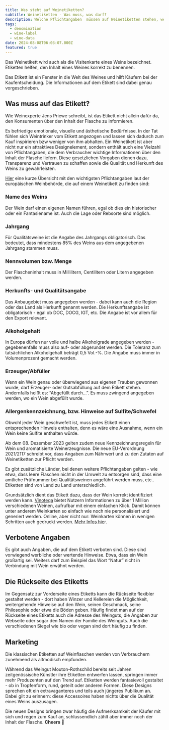 ```yaml
---
title: Was steht auf Weinetiketten?
subtitle: Weinetiketten - Was muss, was darf?
description: Welche Pflichtangaben  müssen auf Weinetiketten stehen, welche Angaben sind verboten und wie gewinnen kreative Designs die Aufmerksamkeit der Käufer, ohne die Weinqualität zu beeinflussen?
tags:
  - denomination
  - wine-label
  - wine-data
date: 2024-08-08T06:03:07.000Z
featured: true
---
```


Das Weinetikett wird auch als die Visitenkarte eines Weins bezeichnet. Etiketten helfen, den Inhalt eines Weines korrekt zu benennen.

Das Etikett ist ein Fenster in die Welt des Weines und hilft Käufern bei der Kaufentscheidung. Die Informationen auf dem Etikett sind dabei genau vorgeschrieben.

## Was muss auf das Etikett?

Wie Weinexperte Jens Priewe schreibt, ist das Etikett nicht allein dafür da, den Konsumenten über den Inhalt der Flasche zu informieren.

Es befriedige emotionale, visuelle und ästhetische Bedürfnisse. In der Tat fühlen sich Weintrinker vom Etikett angezogen und lassen sich dadurch zum Kauf inspirieren bzw weniger von ihm abhalten. Ein Weinetikett ist aber nicht nur ein attraktives Designelement, sondern enthält auch eine Vielzahl von Pflichtangaben, die dem Verbraucher wichtige Informationen über den Inhalt der Flasche liefern. Diese gesetzlichen Vorgaben dienen dazu, Transparenz und Vertrauen zu schaffen sowie die Qualität und Herkunft des Weins zu gewährleisten.

[Hier](/de/blog/wines/wine-labels) eine kurze Übersicht mit den wichtigsten Pflichtangaben laut der europäischen Weinbehörde, die auf einem Weinetikett zu finden sind:

### Name des Weins

Der Wein darf einen eigenen Namen führen, egal ob dies ein historischer oder ein Fantasiename ist. Auch die Lage oder Rebsorte sind möglich.

### Jahrgang

Für Qualitätsweine ist die Angabe des Jahrgangs obligatorisch. Das bedeutet, dass mindestens 85% des Weins aus dem angegebenen Jahrgang stammen muss.

### Nennvolumen bzw. Menge

Der Flascheninhalt muss in Millilitern, Centilitern oder Litern angegeben werden.

### Herkunfts- und Qualitätsangabe

Das Anbaugebiet muss angegeben werden - dabei kann auch die Region oder das Land als Herkunft genannt werden. Die Herkunftsangabe ist obligatorisch - egal ob DOC, DOCG, IGT, etc. Die Angabe ist vor allem für den Export relevant.

### Alkoholgehalt

In Europa dürfen nur volle und halbe Alkoholgrade angegeben werden - gegebenenfalls muss also auf- oder abgerundet werden. Die Toleranz zum tatsächlichen Alkoholgehalt beträgt 0,5 Vol.-%. Die Angabe muss immer in Volumenprozent gemacht werden.

### Erzeuger/Abfüller

Wenn ein Wein genau oder überwiegend aus eigenen Trauben gewonnen wurde, darf Erzeuger- oder Gutsabfüllung auf dem Etikett stehen. Andernfalls heißt es: “Abgefüllt durch…”. Es muss zwingend angegeben werden, wo ein Wein abgefüllt wurde.

### Allergenkennzeichnung, bzw. Hinweise auf Sulfite/Schwefel

Obwohl jeder Wein geschwefelt ist, muss jedes Etikett einen entsprechenden Hinweis enthalten, denn es wäre eine Ausnahme, wenn ein Wein keine Sulfite enthalten würde.

Ab dem 08. Dezember 2023 gelten zudem neue Kennzeichnungsregeln für Wein und aromatisierte Weinerzeugnisse. Die neue EU-Verordnung 2021/2117 schreibt vor, dass Angaben zum Nährwert und zu den Zutaten auf Weinetiketten zur Pflicht werden.

Es gibt zusätzliche Länder, bei denen weitere Pflichtangaben gelten - wie etwa, dass leere Flaschen nicht in der Umwelt zu entsorgen sind, dass eine amtliche Prüfnummer bei Qualitätsweinen angeführt werden muss, etc.. Etiketten sind von Land zu Land unterschiedlich.

Grundsätzlich dient das Etikett dazu, dass der Wein korrekt identifiziert werden kann. [Vinoteqa](/de) bietet Nutzern Informationen zu über 1 Million verschiedenen Weinen, aufrufbar mit einem einfachen Klick. Damit können unter anderem Weinkarten so einfach wie noch nie personalisiert und generiert werden. Online, aber nicht nur: Weinkarten können in wenigen Schritten auch gedruckt werden. [Mehr Infos hie](/de)r.

## Verbotene Angaben

Es gibt auch Angaben, die auf dem Etikett verboten sind. Diese sind vorwiegend werbliche oder wertende Hinweise. Etwa, dass ein Wein großartig sei. Weiters darf zum Beispiel das Wort “Natur” nicht in Verbindung mit Wein erwähnt werden.

## Die Rückseite des Etiketts

Im Gegensatz zur Vorderseite eines Etiketts kann die Rückseite flexibler gestaltet werden - dort haben Winzer und Kellereien die Möglichkeit, weitergehende Hinweise auf den Wein, seinen Geschmack, seine Philosophie oder etwa die Böden geben. Häufig findet man auf der Rückseite eines Etiketts auch die Adresse des Weinguts, die Angaben zur Webseite oder sogar den Namen der Familie des Weinguts.
Auch die verschiedenen Siegel wie bio oder vegan sind dort häufig zu finden.

## Marketing

Die klassischen Etiketten auf Weinflaschen werden von Verbrauchern zunehmend als altmodisch empfunden.

Während das Weingut Mouton-Rothschild bereits seit Jahren zeitgenössische Künstler ihre Etiketten entwerfen lassen, springen immer mehr Produzenten auf den Trend auf. Etiketten werden fantasievoll gestaltet - ob in Tropfenform, rund, geteilt oder anderen Formen. Diese Designs sprechen oft ein extravaganteres und teils auch jüngeres Publikum an. Dabei gilt zu erinnern: diese Accessoires haben nichts über die Qualität eines Weins auszusagen.

Die neuen Designs bringen zwar häufig die Aufmerksamkeit der Käufer mit sich und regen zum Kauf an, schlussendlich zählt aber immer noch der Inhalt der Flasche. **Cheers 🍷**
